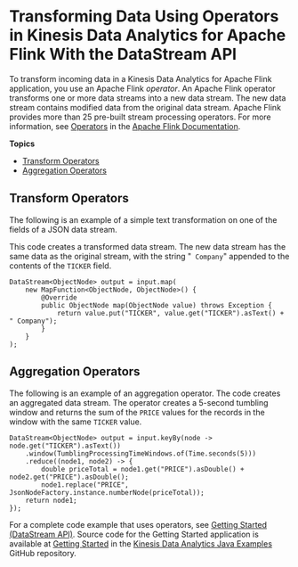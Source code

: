 # Transforming Data Using Operators in Kinesis Data Analytics for Apache Flink With the DataStream API<a name="how-operators"></a>

To transform incoming data in a Kinesis Data Analytics for Apache Flink application, you use an Apache Flink *operator*\. An Apache Flink operator transforms one or more data streams into a new data stream\. The new data stream contains modified data from the original data stream\. Apache Flink provides more than 25 pre\-built stream processing operators\. For more information, see [Operators](https://ci.apache.org/projects/flink/flink-docs-release-1.11/dev/stream/operators/) in the [Apache Flink Documentation](https://ci.apache.org/projects/flink/flink-docs-release-1.11/)\.

**Topics**
+ [Transform Operators](#how-operators-transform)
+ [Aggregation Operators](#how-operators-agg)

## Transform Operators<a name="how-operators-transform"></a>

The following is an example of a simple text transformation on one of the fields of a JSON data stream\. 

This code creates a transformed data stream\. The new data stream has the same data as the original stream, with the string "` Company`" appended to the contents of the `TICKER` field\.

```
DataStream<ObjectNode> output = input.map(
    new MapFunction<ObjectNode, ObjectNode>() {
        @Override
        public ObjectNode map(ObjectNode value) throws Exception {
            return value.put("TICKER", value.get("TICKER").asText() + " Company");
        }
    }
);
```

## Aggregation Operators<a name="how-operators-agg"></a>

The following is an example of an aggregation operator\. The code creates an aggregated data stream\. The operator creates a 5\-second tumbling window and returns the sum of the `PRICE` values for the records in the window with the same `TICKER` value\.

```
DataStream<ObjectNode> output = input.keyBy(node -> node.get("TICKER").asText())
    .window(TumblingProcessingTimeWindows.of(Time.seconds(5)))
    .reduce((node1, node2) -> {
        double priceTotal = node1.get("PRICE").asDouble() + node2.get("PRICE").asDouble();
        node1.replace("PRICE", JsonNodeFactory.instance.numberNode(priceTotal));
    return node1;
});
```

For a complete code example that uses operators, see [Getting Started \(DataStream API\)](getting-started.md)\. Source code for the Getting Started application is available at [Getting Started](https://github.com/aws-samples/amazon-kinesis-data-analytics-java-examples/tree/master/GettingStarted) in the [Kinesis Data Analytics Java Examples](https://github.com/aws-samples/amazon-kinesis-data-analytics-java-examples) GitHub repository\.